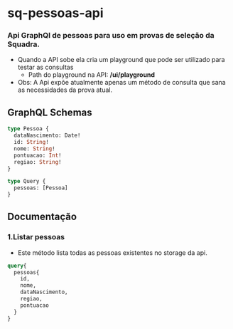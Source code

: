 # sq-pessoas-api

### Api GraphQl de pessoas para uso em provas de seleção da Squadra.
* Quando a API sobe ela cria um playground que pode ser utilizado para testar as consultas
  * Path do playground na API: **/ui/playground**
* Obs: A Api expõe atualmente apenas um método de consulta que sana as necessidades da prova atual.

## GraphQL Schemas
```graphql
type Pessoa {
  dataNascimento: Date!
  id: String!
  nome: String!
  pontuacao: Int!
  regiao: String!
}

type Query {
  pessoas: [Pessoa]
}
```
## Documentação
### 1.Listar pessoas
  * Este método lista todas as pessoas existentes no storage da api.
```graphql
query{
  pessoas{
    id,
    nome,
    dataNascimento,
    regiao,
    pontuacao
  }
}
```
